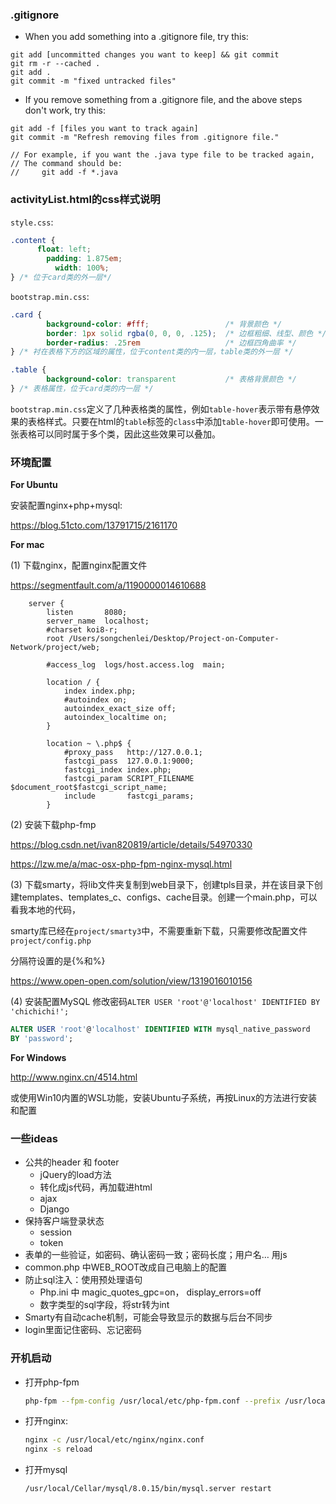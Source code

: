 ### .gitignore

* When you add something into a .gitignore file, try this:
```
git add [uncommitted changes you want to keep] && git commit
git rm -r --cached .
git add .
git commit -m "fixed untracked files"
```

* If you remove something from a .gitignore file, and the above steps don't work, try this:
```
git add -f [files you want to track again]
git commit -m "Refresh removing files from .gitignore file."

// For example, if you want the .java type file to be tracked again,
// The command should be:
//     git add -f *.java
```

### activityList.html的css样式说明

`style.css`:
```css
.content {
      float: left;
        padding: 1.875em;
          width: 100%; 
} /* 位于card类的外一层*/
```

`bootstrap.min.css`:
```css
.card {
        background-color: #fff;                 /* 背景颜色 */
        border: 1px solid rgba(0, 0, 0, .125);  /* 边框粗细、线型、颜色 */
        border-radius: .25rem                   /* 边框四角曲率 */
} /* 衬在表格下方的区域的属性，位于content类的内一层，table类的外一层 */

.table {
        background-color: transparent           /* 表格背景颜色 */
} /* 表格属性，位于card类的内一层 */
```

`bootstrap.min.css`定义了几种表格类的属性，例如`table-hover`表示带有悬停效果的表格样式。只要在html的`table`标签的`class`中添加`table-hover`即可使用。一张表格可以同时属于多个类，因此这些效果可以叠加。




### 环境配置

**For Ubuntu**

安装配置nginx+php+mysql:

   https://blog.51cto.com/13791715/2161170

**For mac**

(1) 下载nginx，配置nginx配置文件

   https://segmentfault.com/a/1190000014610688

   ```
       server {
           listen       8080;
           server_name  localhost;
           #charset koi8-r;
           root /Users/songchenlei/Desktop/Project-on-Computer-Network/project/web;
   
           #access_log  logs/host.access.log  main;
   
           location / {
               index index.php;
               #autoindex on;
               autoindex_exact_size off;
               autoindex_localtime on;
           }
   
           location ~ \.php$ {
               #proxy_pass   http://127.0.0.1;
               fastcgi_pass  127.0.0.1:9000;
               fastcgi_index index.php;
               fastcgi_param SCRIPT_FILENAME $document_root$fastcgi_script_name;
               include       fastcgi_params;
           }
   ```

(2) 安装下载php-fmp

   https://blog.csdn.net/ivan820819/article/details/54970330

   https://lzw.me/a/mac-osx-php-fpm-nginx-mysql.html

(3) 下载smarty，将lib文件夹复制到web目录下，创建tpls目录，并在该目录下创建templates、templates_c、configs、cache目录。创建一个main.php，可以看我本地的代码，
    
   smarty库已经在`project/smarty3`中，不需要重新下载，只需要修改配置文件`project/config.php`

   分隔符设置的是{%和%}

   https://www.open-open.com/solution/view/1319016010156

(4) 安装配置MySQL 修改密码`ALTER USER 'root'@'localhost' IDENTIFIED BY 'chichichi!';`

   ```sql
   ALTER USER 'root'@'localhost' IDENTIFIED WITH mysql_native_password
   BY 'password';  
   ```

**For Windows**

http://www.nginx.cn/4514.html

或使用Win10内置的WSL功能，安装Ubuntu子系统，再按Linux的方法进行安装和配置



### 一些ideas 

+ 公共的header 和 footer
  + jQuery的load方法
  + 转化成js代码，再加载进html
  + ajax
  + Django
+ 保持客户端登录状态
  + session
  + token
+ 表单的一些验证，如密码、确认密码一致；密码长度；用户名… 用js
+ common.php 中WEB_ROOT改成自己电脑上的配置
+ 防止sql注入：使用预处理语句
  + Php.ini 中 magic_quotes_gpc=on， display_errors=off
  + 数字类型的sql字段，将str转为int
+ Smarty有自动cache机制，可能会导致显示的数据与后台不同步
+ login里面记住密码、忘记密码









### 开机启动

+ 打开php-fpm

  ```bash 
  php-fpm --fpm-config /usr/local/etc/php-fpm.conf --prefix /usr/local/var
  ```

+ 打开nginx: 

  ```bash
  nginx -c /usr/local/etc/nginx/nginx.conf
  nginx -s reload
  ```

+ 打开mysql

  ```bash
  /usr/local/Cellar/mysql/8.0.15/bin/mysql.server restart
  ```

  

